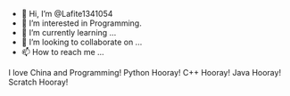 - 👋 Hi, I’m @Lafite1341054
- 👀 I’m interested in Programming.
- 🌱 I’m currently learning ...
- 💞️ I’m looking to collaborate on ...
- 📫 How to reach me ...

<!---
Lafite1341054/Lafite1341054 is a ✨ special ✨ repository because its `README.md` (this file) appears on your GitHub profile.
You can click the Preview link to take a look at your changes.
--->

I love China and Programming!
Python Hooray!
C++ Hooray!
Java Hooray!
Scratch Hooray!
